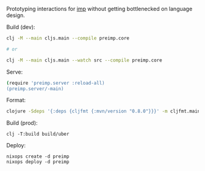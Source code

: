 Prototyping interactions for [imp](https://github.com/jamii/imp) without getting bottlenecked on language design.

Build (dev):

``` bash
clj -M --main cljs.main --compile preimp.core

# or 

clj -M --main cljs.main --watch src --compile preimp.core
```

Serve:

``` bash
(require 'preimp.server :reload-all)
(preimp.server/-main)
```

Format:

``` bash
clojure -Sdeps '{:deps {cljfmt {:mvn/version "0.8.0"}}}' -m cljfmt.main fix
```

Build (prod):

```
clj -T:build build/uber
```

Deploy:

```
nixops create -d preimp
nixops deploy -d preimp
```